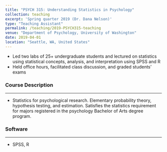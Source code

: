 ```yaml
---
title: "PSYCH 315: Understanding Statistics in Psychology"
collection: teaching
excerpt: 'Spring quarter 2019 (Dr. Dana Nelson)'
type: "Teaching Assistant"
permalink: /teaching/2019-PSYCH315-teaching
venue: "Department of Psychology, University of Washington"
date: 2019-04-01
location: "Seattle, WA, United States"
---
```


* Led two labs of 25+ undergraduate students and lectured on statistics using statistical concepts, analysis, and interpretation using SPSS and R
* Held office hours, facilitated class discussion, and graded students’ exams

### Course Description
-----
* Statistics for psychological research. Elementary probability theory, hypothesis testing, and estimation. Satisfies the statistics requirement for majors registered in the psychology Bachelor of Arts degree program.

### Software
-----
* SPSS, R


